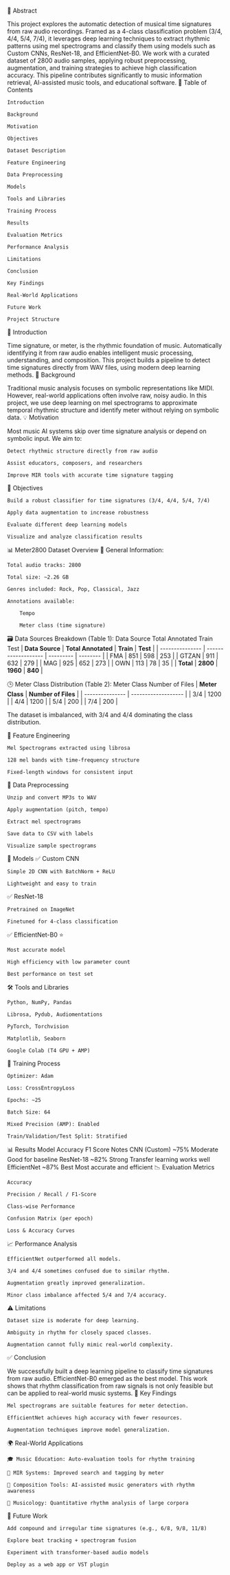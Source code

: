 📌 Abstract

This project explores the automatic detection of musical time signatures from raw audio recordings. Framed as a 4-class classification problem (3/4, 4/4, 5/4, 7/4), it leverages deep learning techniques to extract rhythmic patterns using mel spectrograms and classify them using models such as Custom CNNs, ResNet-18, and EfficientNet-B0. We work with a curated dataset of 2800 audio samples, applying robust preprocessing, augmentation, and training strategies to achieve high classification accuracy. This pipeline contributes significantly to music information retrieval, AI-assisted music tools, and educational software.
📖 Table of Contents

    Introduction

    Background

    Motivation

    Objectives

    Dataset Description

    Feature Engineering

    Data Preprocessing

    Models

    Tools and Libraries

    Training Process

    Results

    Evaluation Metrics

    Performance Analysis

    Limitations

    Conclusion

    Key Findings

    Real-World Applications

    Future Work

    Project Structure

📘 Introduction

Time signature, or meter, is the rhythmic foundation of music. Automatically identifying it from raw audio enables intelligent music processing, understanding, and composition. This project builds a pipeline to detect time signatures directly from WAV files, using modern deep learning methods.
🧠 Background

Traditional music analysis focuses on symbolic representations like MIDI. However, real-world applications often involve raw, noisy audio. In this project, we use deep learning on mel spectrograms to approximate temporal rhythmic structure and identify meter without relying on symbolic data.
💡 Motivation

Most music AI systems skip over time signature analysis or depend on symbolic input. We aim to:

    Detect rhythmic structure directly from raw audio

    Assist educators, composers, and researchers

    Improve MIR tools with accurate time signature tagging

🎯 Objectives

    Build a robust classifier for time signatures (3/4, 4/4, 5/4, 7/4)

    Apply data augmentation to increase robustness

    Evaluate different deep learning models

    Visualize and analyze classification results

📊 Meter2800 Dataset Overview
📁 General Information:

    Total audio tracks: 2800

    Total size: ~2.26 GB

    Genres included: Rock, Pop, Classical, Jazz

    Annotations available:

        Tempo

        Meter class (time signature)

🗃️ Data Sources Breakdown (Table 1):
Data Source	Total Annotated	Train	Test
| **Data Source** | **Total Annotated** | **Train** | **Test** |
| --------------- | ------------------- | --------- | -------- |
| FMA             | 851                 | 598       | 253      |
| GTZAN           | 911                 | 632       | 279      |
| MAG             | 925                 | 652       | 273      |
| OWN             | 113                 | 78        | 35       |
| **Total**       | **2800**            | **1960**  | **840**  |

🕒 Meter Class Distribution (Table 2):
Meter Class	Number of Files
| **Meter Class** | **Number of Files** |
| --------------- | ------------------- |
| 3/4             | 1200                |
| 4/4             | 1200                |
| 5/4             | 200                 |
| 7/4             | 200                 |


The dataset is imbalanced, with 3/4 and 4/4 dominating the class distribution.

🎼 Feature Engineering

    Mel Spectrograms extracted using librosa

    128 mel bands with time-frequency structure

    Fixed-length windows for consistent input

🧹 Data Preprocessing

    Unzip and convert MP3s to WAV

    Apply augmentation (pitch, tempo)

    Extract mel spectrograms

    Save data to CSV with labels

    Visualize sample spectrograms

🧠 Models
✅ Custom CNN

    Simple 2D CNN with BatchNorm + ReLU

    Lightweight and easy to train

✅ ResNet-18

    Pretrained on ImageNet

    Finetuned for 4-class classification

✅ EfficientNet-B0 ⭐

    Most accurate model

    High efficiency with low parameter count

    Best performance on test set

🛠️ Tools and Libraries

    Python, NumPy, Pandas

    Librosa, Pydub, Audiomentations

    PyTorch, Torchvision

    Matplotlib, Seaborn

    Google Colab (T4 GPU + AMP)

🧪 Training Process

    Optimizer: Adam

    Loss: CrossEntropyLoss

    Epochs: ~25

    Batch Size: 64

    Mixed Precision (AMP): Enabled

    Train/Validation/Test Split: Stratified

📊 Results
Model	Accuracy	F1 Score	Notes
CNN (Custom)	~75%	Moderate	Good for baseline
ResNet-18	~82%	Strong	Transfer learning works well
EfficientNet	~87%	Best	Most accurate and efficient
📉 Evaluation Metrics

    Accuracy

    Precision / Recall / F1-Score

    Class-wise Performance

    Confusion Matrix (per epoch)

    Loss & Accuracy Curves

📈 Performance Analysis

    EfficientNet outperformed all models.

    3/4 and 4/4 sometimes confused due to similar rhythm.

    Augmentation greatly improved generalization.

    Minor class imbalance affected 5/4 and 7/4 accuracy.

⚠️ Limitations

    Dataset size is moderate for deep learning.

    Ambiguity in rhythm for closely spaced classes.

    Augmentation cannot fully mimic real-world complexity.

✅ Conclusion

We successfully built a deep learning pipeline to classify time signatures from raw audio. EfficientNet-B0 emerged as the best model. This work shows that rhythm classification from raw signals is not only feasible but can be applied to real-world music systems.
🔑 Key Findings

    Mel spectrograms are suitable features for meter detection.

    EfficientNet achieves high accuracy with fewer resources.

    Augmentation techniques improve model generalization.

🌍 Real-World Applications

    🎓 Music Education: Auto-evaluation tools for rhythm training

    🧠 MIR Systems: Improved search and tagging by meter

    🎼 Composition Tools: AI-assisted music generators with rhythm awareness

    🔎 Musicology: Quantitative rhythm analysis of large corpora

🔭 Future Work

    Add compound and irregular time signatures (e.g., 6/8, 9/8, 11/8)

    Explore beat tracking + spectrogram fusion

    Experiment with transformer-based audio models

    Deploy as a web app or VST plugin

